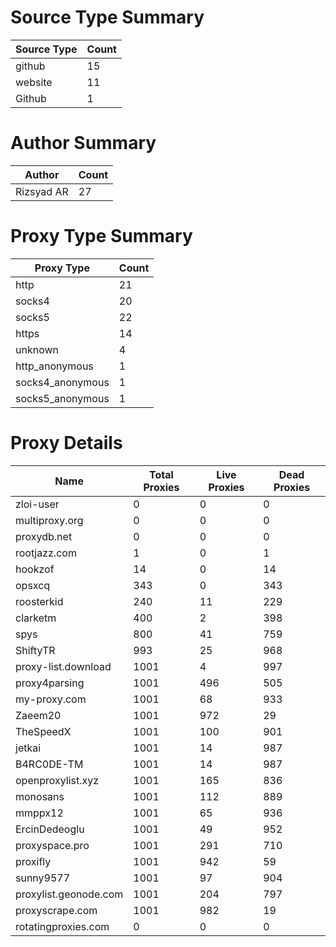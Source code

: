 # Source Type Summary

| Source Type | Count |
|-------------|-------|
| github | 15 |
| website | 11 |
| Github | 1 |


# Author Summary

| Author | Count |
|--------|-------|
| Rizsyad AR | 27 |


# Proxy Type Summary

| Proxy Type | Count |
|------------|-------|
| http | 21 |
| socks4 | 20 |
| socks5 | 22 |
| https | 14 |
| unknown | 4 |
| http_anonymous | 1 |
| socks4_anonymous | 1 |
| socks5_anonymous | 1 |


# Proxy Details

| Name | Total Proxies | Live Proxies | Dead Proxies |
|------|---------------|--------------|---------------|
| zloi-user | 0 | 0 | 0 |
| multiproxy.org | 0 | 0 | 0 |
| proxydb.net | 0 | 0 | 0 |
| rootjazz.com | 1 | 0 | 1 |
| hookzof | 14 | 0 | 14 |
| opsxcq | 343 | 0 | 343 |
| roosterkid | 240 | 11 | 229 |
| clarketm | 400 | 2 | 398 |
| spys | 800 | 41 | 759 |
| ShiftyTR | 993 | 25 | 968 |
| proxy-list.download | 1001 | 4 | 997 |
| proxy4parsing | 1001 | 496 | 505 |
| my-proxy.com | 1001 | 68 | 933 |
| Zaeem20 | 1001 | 972 | 29 |
| TheSpeedX | 1001 | 100 | 901 |
| jetkai | 1001 | 14 | 987 |
| B4RC0DE-TM | 1001 | 14 | 987 |
| openproxylist.xyz | 1001 | 165 | 836 |
| monosans | 1001 | 112 | 889 |
| mmppx12 | 1001 | 65 | 936 |
| ErcinDedeoglu | 1001 | 49 | 952 |
| proxyspace.pro | 1001 | 291 | 710 |
| proxifly | 1001 | 942 | 59 |
| sunny9577 | 1001 | 97 | 904 |
| proxylist.geonode.com | 1001 | 204 | 797 |
| proxyscrape.com | 1001 | 982 | 19 |
| rotatingproxies.com | 0 | 0 | 0 |
